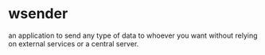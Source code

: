 # wsender

an application to send any type of data to whoever you want without relying on external services or a central server.